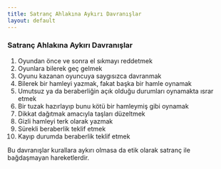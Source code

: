 ```yaml
---
title: Satranç Ahlakına Aykırı Davranışlar
layout: default
---
```


### Satranç Ahlakına Aykırı Davranışlar


1. Oyundan önce ve sonra el sıkmayı reddetmek
2. Oyunlara bilerek geç gelmek
3. Oyunu kazanan oyuncuya saygısızca davranmak
4. Bilerek bir hamleyi yazmak, fakat başka bir hamle oynamak
5. Umutsuz ya da beraberliğin açık olduğu durumları oynamakta ısrar etmek
6. Bir tuzak hazırlayıp bunu kötü bir hamleymiş gibi oynamak
7. Dikkat dağıtmak amacıyla taşları düzeltmek
8. Gizli hamleyi terk olarak yazmak
9. Sürekli beraberlik teklif etmek
10. Kayıp durumda beraberlik teklif etmek


Bu davranışlar kurallara aykırı olmasa da etik olarak satranç ile bağdaşmayan hareketlerdir.
